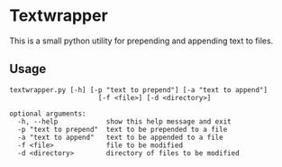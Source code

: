 # Textwrapper
This is a small python utility for prepending and appending
text to files.

## Usage

    textwrapper.py [-h] [-p "text to prepend"] [-a "text to append"]
                          [-f <file>] [-d <directory>]

    optional arguments:
      -h, --help            show this help message and exit
      -p "text to prepend"  text to be prepended to a file
      -a "text to append"   text to be appended to a file
      -f <file>             file to be modified
      -d <directory>        directory of files to be modified
